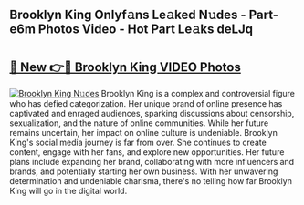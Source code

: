## Brooklyn King Onlyf𝚊ns Le𝚊ked N𝚞des - Part-e6m Photos Video - Hot Part Le𝚊ks deLJq

# <h2><a href="http://ab102.deff.icu/?id=Brooklyn+King">🔗 New 👉🔴 Brooklyn King VIDEO Photos</a></h2>

[![Brooklyn King N𝚞des](https://i.imgur.com/rIISA9y.gif)](http://ab102.deff.icu/?id=Brooklyn+King)
Brooklyn King is a complex and controversial figure who has defied categorization. Her unique brand of online presence has captivated and enraged audiences, sparking discussions about censorship, sexualization, and the nature of online communities. While her future remains uncertain, her impact on online culture is undeniable. Brooklyn King's social media journey is far from over. She continues to create content, engage with her fans, and explore new opportunities. Her future plans include expanding her brand, collaborating with more influencers and brands, and potentially starting her own business. With her unwavering determination and undeniable charisma, there's no telling how far Brooklyn King will go in the digital world.

